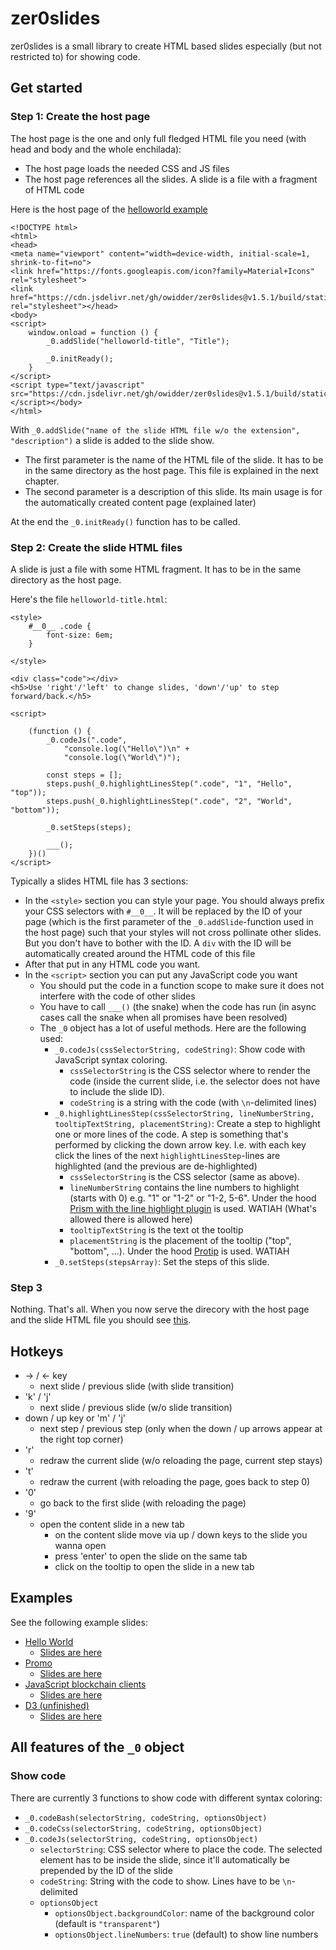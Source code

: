 # zer0slides

zer0slides is a small library to create HTML based slides especially (but not restricted to) for showing code.

## Get started

### Step 1: Create the host page

The host page is the one and only full fledged HTML file you need (with head and body and the whole enchilada):
* The host page loads the needed CSS and JS files
* The host page references all the slides. A slide is a file with a fragment of HTML code

Here is the host page of the [helloworld example](https://owidder.github.io/zer0slides/build/helloworld/indexPublic.html)

```
<!DOCTYPE html>
<html>
<head>
<meta name="viewport" content="width=device-width, initial-scale=1, shrink-to-fit=no">
<link href="https://fonts.googleapis.com/icon?family=Material+Icons" rel="stylesheet">
<link href="https://cdn.jsdelivr.net/gh/owidder/zer0slides@v1.5.1/build/static/css/z0.1.5.1.css" rel="stylesheet"></head>
<body>
<script>
    window.onload = function () {
        _0.addSlide("helloworld-title", "Title");

        _0.initReady();
    }
</script>
<script type="text/javascript" src="https://cdn.jsdelivr.net/gh/owidder/zer0slides@v1.5.1/build/static/js/z0.1.5.1.js"></script></body>
</html>

```

With `_0.addSlide("name of the slide HTML file w/o the extension", "description")` a slide is added to the slide show. 

* The first parameter is the name of the HTML file of the slide. 
It has to be in the same directory as the host page.
This file is explained in the next chapter.
* The second parameter is a description of this slide. 
Its main usage is for the automatically created content page (explained later)

At the end the `_0.initReady()` function has to be called.

### Step 2: Create the slide HTML files

A slide is just a file with some HTML fragment. It has to be in the same directory as the host page.

Here's the file `helloworld-title.html`:

```
<style>
    #__0__ .code {
        font-size: 6em;
    }

</style>

<div class="code"></div>
<h5>Use 'right'/'left' to change slides, 'down'/'up' to step forward/back.</h5>

<script>

    (function () {
        _0.codeJs(".code",
            "console.log(\"Hello\")\n" +
            "console.log(\"World\")");

        const steps = [];
        steps.push(_0.highlightLinesStep(".code", "1", "Hello", "top"));
        steps.push(_0.highlightLinesStep(".code", "2", "World", "bottom"));

        _0.setSteps(steps);

        ___();
    })()
</script>
```

Typically a slides HTML file has 3 sections:
* In the `<style>` section you can style your page. You should always prefix your CSS selectors with `#__0__`.
It will be replaced by the ID of your page (which is the first parameter of the `_0.addSlide`-function used in the host page)
 such that your styles will not cross pollinate other slides. But you don't have to bother with the ID. 
 A `div` with the ID will be automatically created around the HTML code of this file
* After that put in any HTML code you want. 
* In the `<script>` section you can put any JavaScript code you want
    * You should put the code in a function scope to make sure it does not interfere with the code of other slides
    * You have to call `___()` (the snake) when the code has run 
    (in async cases call the snake when all promises have been resolved)
    * The `_0` object has a lot of useful methods. Here are the following used:
        * `_0.codeJs(cssSelectorString, codeString)`: Show code with JavaScript syntax coloring. 
            * `cssSelectorString` is the CSS selector where to render the code 
        (inside the current slide, i.e. the selector does not have to include the slide ID). 
            * `codeString` is a string with the code (with `\n`-delimited lines)
        * `_0.highlightLinesStep(cssSelectorString, lineNumberString, tooltipTextString, placementString)`: Create a step to highlight one or more lines of the code. 
        A step is something that's performed by clicking the down arrow key. 
        I.e. with each key click the lines of the next `highlightLinesStep`-lines are highlighted (and the previous are de-highlighted) 
            * `cssSelectorString` is the CSS selector (same as above). 
            * `lineNumberString` contains the line numbers to highlight (starts with 0) e.g. "1" or "1-2" or "1-2, 5-6".
            Under the hood [Prism with the line highlight plugin](https://prismjs.com/plugins/line-highlight/) is used. 
            WATIAH (What's allowed there is allowed here) 
            * `tooltipTextString` is the text ot the tooltip
            * `placementString` is the placement of the tooltip ("top", "bottom", ...).
            Under the hood [Protip](https://github.com/wintercounter/Protip#list-of-available-positions) is used.
            WATIAH
         * `_0.setSteps(stepsArray)`: Set the steps of this slide. 

### Step 3
Nothing. That's all. When you now serve the direcory with the host page and the slide HTML file you 
should see [this](https://owidder.github.io/zer0slides/build/helloworld/indexPublic.html).         

## Hotkeys

* -> / <- key
    * next slide / previous slide (with slide transition)
* 'k' / 'j'
    * next slide / previous slide (w/o slide transition)
* down / up key or 'm' / 'j'
    * next step / previous step (only when the down / up arrows appear at the right top corner)
* 'r'
    * redraw the current slide (w/o reloading the page, current step stays)
* 't'
    * redraw the current (with reloading the page, goes back to step 0)
* '0'
    * go back to the first slide (with reloading the page)
* '9'
    * open the content slide in a new tab
        * on the content slide move via up / down keys to the slide you wanna open
        * press 'enter' to open the slide on the same tab
        * click on the tooltip to open the slide in a new tab

## Examples

See the following example slides:
* [Hello World](https://owidder.github.io/zer0slides/build/helloworld/indexPublic.html)
    * [Slides are here](https://github.com/owidder/zer0slides/tree/master/public/helloworld)
* [Promo](https://owidder.github.io/zer0slides/build/promo/indexPublic.html)
    * [Slides are here](https://github.com/owidder/zer0slides/tree/master/public/promo)
* [JavaScript blockchain clients](https://owidder.github.io/zer0slides/build/blockchain/indexPublic.html)
    * [Slides are here](https://github.com/owidder/zer0slides/tree/master/public/blockchain)
* [D3 (unfinished)](https://owidder.github.io/zer0slides/build/d3/indexPublic.html)
    * [Slides are here](https://github.com/owidder/zer0slides/tree/master/public/d3)

## All features of the `_0` object

### Show code

There are currently 3 functions to show code with different syntax coloring:

* `_0.codeBash(selectorString, codeString, optionsObject)`
* `_0.codeCss(selectorString, codeString, optionsObject)`
* `_0.codeJs(selectorString, codeString, optionsObject)`
    * `selectorString`: CSS selector where to place the code.
    The selected element has to be inside the slide, since it'll
    automatically be prepended by the ID of the slide
    * `codeString`: String with the code to show. 
    Lines have to be `\n`-delimited
    * `optionsObject`
        * `optionsObject.backgroundColor`: name of the background color (default is `"transparent"`)
        * `optionsObject.lineNumbers`: `true` (default) to show line numbers